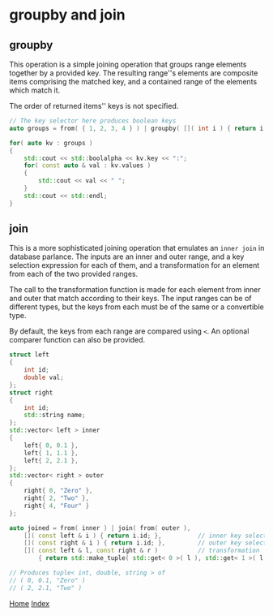 # groupby and join

## groupby

This operation is a simple joining operation that groups range elements together by a provided key. The resulting range''s elements are composite items comprising the matched key, and a contained range of the elements which match it.

The order of returned items'' keys is not specified.

```c++
// The key selector here produces boolean keys
auto groups = from( { 1, 2, 3, 4 } ) | groupby( []( int i ) { return i % 2 == 0; } );

for( auto kv : groups )
{
	std::cout << std::boolalpha << kv.key << ":";
	for( const auto & val : kv.values )
	{
		std::cout << val << " ";
	}
	std::cout << std::endl;
}
```

## join

This is a more sophisticated joining operation that emulates an ```inner join``` in database parlance. The inputs are an inner and outer range, and a key selection expression for each of them, and a transformation for an element from each of the two provided ranges.

The call to the transformation function is made for each element from inner and outer that match according to their keys. The input ranges can be of different types, but the keys from each must be of the same or a convertible type.

By default, the keys from each range are compared using ```<```. An optional comparer function can also be provided.

```c++
struct left
{
	int id;
	double val;
};
struct right
{
	int id;
	std::string name;
};
std::vector< left > inner 
{
	left{ 0, 0.1 },
	left{ 1, 1.1 },
	left{ 2, 2.1 },
};
std::vector< right > outer
{
	right{ 0, "Zero" },
	right{ 2, "Two" },
	right{ 4, "Four" }
};

auto joined = from( inner ) | join( from( outer ), 
	[]( const left & i ) { return i.id; },			// inner key selector
	[]( const right & i ) { return i.id; },			// outer key selector
	[]( const left & l, const right & r ) 			// transformation
		{ return std::make_tuple( std::get< 0 >( l ), std::get< 1 >( l ), std::get< 1 >( r ); } ) );

// Produces tuple< int, double, string > of
// ( 0, 0.1, "Zero" )
// ( 2, 2.1, "Two" )

```

[Home](../README.md)
[Index](../README.md#Usage)

